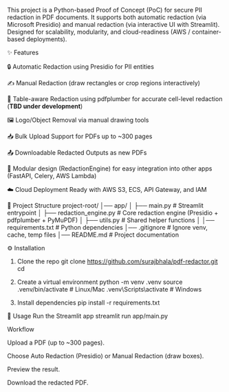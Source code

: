 This project is a Python-based Proof of Concept (PoC) for secure PII redaction in PDF documents.
It supports both automatic redaction (via Microsoft Presidio) and manual redaction (via interactive UI with Streamlit).
Designed for scalability, modularity, and cloud-readiness (AWS / container-based deployments).

✨ Features

🔒 Automatic Redaction using Presidio
 for PII entities

✍️ Manual Redaction (draw rectangles or crop regions interactively)

📑 Table-aware Redaction using pdfplumber for accurate cell-level redaction (**TBD under development**)

🖼️ Logo/Object Removal via manual drawing tools

📥 Bulk Upload Support for PDFs up to ~300 pages

📤 Downloadable Redacted Outputs as new PDFs

🧩 Modular design (RedactionEngine) for easy integration into other apps (FastAPI, Celery, AWS Lambda)

☁️ Cloud Deployment Ready with AWS S3, ECS, API Gateway, and IAM

📂 Project Structure
project-root/
│── app/
│   ├── main.py              # Streamlit entrypoint
│   ├── redaction_engine.py  # Core redaction engine (Presidio + pdfplumber + PyMuPDF)
│   ├── utils.py             # Shared helper functions
│
│── requirements.txt         # Python dependencies
│── .gitignore               # Ignore venv, cache, temp files
│── README.md                # Project documentation

⚙️ Installation
1. Clone the repo
git clone https://github.com/surajbhala/pdf-redactor.git
cd <pdf-redactor>

2. Create a virtual environment
python -m venv .venv
source .venv/bin/activate     # Linux/Mac
.venv\Scripts\activate        # Windows

3. Install dependencies
pip install -r requirements.txt

🚀 Usage
Run the Streamlit app
streamlit run app/main.py

Workflow

Upload a PDF (up to ~300 pages).

Choose Auto Redaction (Presidio) or Manual Redaction (draw boxes).

Preview the result.

Download the redacted PDF.
